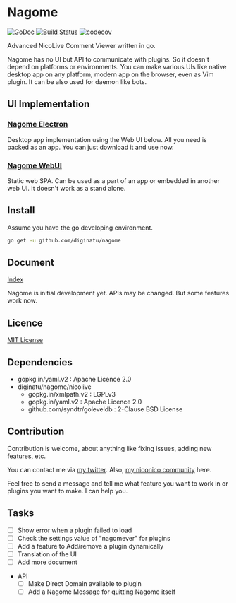 Nagome
======

[![GoDoc](https://godoc.org/github.com/diginatu/nagome?status.svg)](https://godoc.org/github.com/diginatu/nagome)
[![Build Status](https://travis-ci.org/diginatu/nagome.svg?branch=master)](https://travis-ci.org/diginatu/nagome)
[![codecov](https://codecov.io/gh/diginatu/nagome/branch/master/graph/badge.svg)](https://codecov.io/gh/diginatu/nagome)

Advanced NicoLive Comment Viewer written in go.

Nagome has no UI but API to communicate with plugins.
So it doesn't depend on platforms or environments.
You can make various UIs like native desktop app on any platform, modern app on the browser, even as Vim plugin.
It can be also used for daemon like bots.

UI Implementation
-----------------

### [Nagome Electron](https://github.com/diginatu/nagome-electron)

Desktop app implementation using the Web UI below.
All you need is packed as an app.  You can just download it and use now.

### [Nagome WebUI](https://github.com/diginatu/nagome-webui)

Static web SPA.
Can be used as a part of an app or embedded in another web UI.
It doesn't work as a stand alone.

Install
-------

Assume you have the go developing environment.

~~~ sh
go get -u github.com/diginatu/nagome
~~~

Document
--------

[Index](docs/README.md)

Nagome is initial development yet.
APIs may be changed.
But some features work now.

Licence
-------

[MIT License](LICENSE)

Dependencies
------------

+   gopkg.in/yaml.v2 : Apache Licence 2.0
+   diginatu/nagome/nicolive
    -   gopkg.in/xmlpath.v2 : LGPLv3
    -   gopkg.in/yaml.v2 : Apache Licence 2.0
    -   github.com/syndtr/goleveldb : 2-Clause BSD License

Contribution
------------

Contribution is welcome, about anything like fixing issues, adding new features, etc.

You can contact me via [my twitter](https://twitter.com/diginatu).
Also, [my niconico community](http://com.nicovideo.jp/community/co2345471) here.

Feel free to send a message and tell me what feature you want to work in or plugins you want to make.
I can help you.

Tasks
-----

* [ ] Show error when a plugin failed to load
* [ ] Check the settings value of "nagomever" for plugins
* [ ] Add a feature to Add/remove a plugin dynamically
* [ ] Translation of the UI
* [ ] Add more document
* API
    * [ ] Make Direct Domain available to plugin
    * [ ] Add a Nagome Message for quitting Nagome itself
